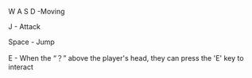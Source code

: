 W A S D -Moving 

J - Attack 

Space - Jump 

E - When the “？” above the player's head, they can press the 'E' key to interact
